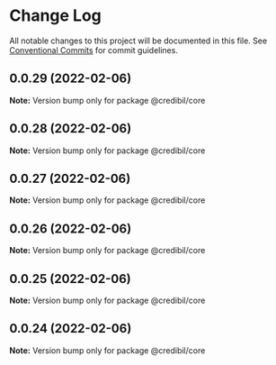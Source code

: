 # Change Log

All notable changes to this project will be documented in this file.
See [Conventional Commits](https://conventionalcommits.org) for commit guidelines.

## 0.0.29 (2022-02-06)

**Note:** Version bump only for package @credibil/core





## 0.0.28 (2022-02-06)

**Note:** Version bump only for package @credibil/core





## 0.0.27 (2022-02-06)

**Note:** Version bump only for package @credibil/core





## 0.0.26 (2022-02-06)

**Note:** Version bump only for package @credibil/core





## 0.0.25 (2022-02-06)

**Note:** Version bump only for package @credibil/core





## 0.0.24 (2022-02-06)

**Note:** Version bump only for package @credibil/core
